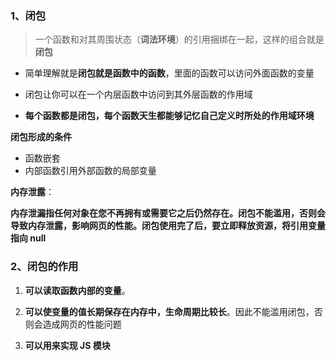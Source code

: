 ### 1、闭包

> 一个函数和对其周围状态（**词法环境**）的引用捆绑在一起，这样的组合就是**闭包**

- 简单理解就是**闭包就是函数中的函数**，里面的函数可以访问外面函数的变量

- 闭包让你可以在一个内层函数中访问到其外层函数的作用域
- **每个函数都是闭包，每个函数天生都能够记忆自己定义时所处的作用域环境**



**闭包形成的条件**

- 函数嵌套
- 内部函数引用外部函数的局部变量



**内存泄露**：

**内存泄漏指任何对象在您不再拥有或需要它之后仍然存在。闭包不能滥用，否则会导致内存泄露，影响网页的性能。闭包使用完了后，要立即释放资源，将引用变量指向 null**



### 2、闭包的作用

1. **可以读取函数内部的变量**。

2. **可以使变量的值长期保存在内存中，生命周期比较长**。因此不能滥用闭包，否则会造成网页的性能问题

3. **可以用来实现 JS 模块**

